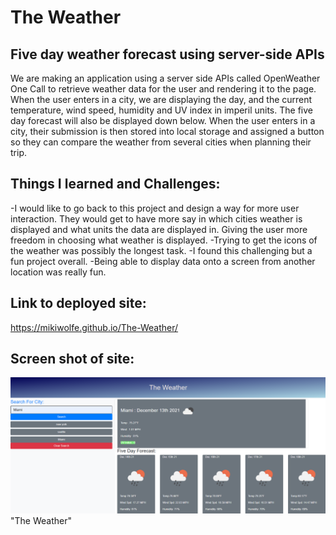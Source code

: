# The Weather
## Five day weather forecast using server-side APIs 

We are making an application using a server side APIs called OpenWeather One Call to retrieve weather data for the user and rendering it to the page. When the user enters in a city, we are displaying the day, and the current temperature, wind speed, humidity and UV index in imperil units. The five day forecast will also be displayed down below. When the user enters in a city, their submission is then stored into local storage and assigned a button so they can compare the weather from several cities when planning their trip. 

## Things I learned and Challenges:
-I would like to go back to this project and design a way for more user interaction. They would get to have more say in which cities weather is displayed and what units the data are displayed in.  Giving the user more freedom in choosing what weather is displayed. 
-Trying to get the icons of the weather was possibly the longest task.
-I found this challenging but a fun project overall. 
-Being able to display data onto a screen from another location was really fun.  

## Link to deployed site:
 https://mikiwolfe.github.io/The-Weather/

 ## Screen shot of site:
![ScreenShot](https://raw.githubusercontent.com/MikiWolfe/The-Weather/main/screenShot.jpeg)"The Weather"
